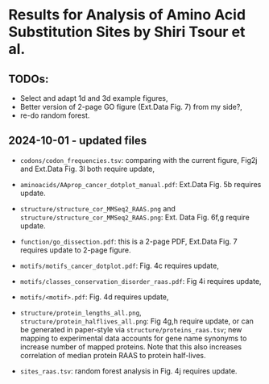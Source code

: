 # Results for Analysis of Amino Acid Substitution Sites by Shiri Tsour et al.

## TODOs:

* Select and adapt 1d and 3d example figures,
* Better version of 2-page GO figure (Ext.Data Fig. 7) from my side?,
* re-do random forest.

## 2024-10-01 - updated files

* `codons/codon_frequencies.tsv`: comparing with the current figure, Fig2j
and Ext.Data Fig. 3l both require update,


* `aminoacids/AAprop_cancer_dotplot_manual.pdf`: Ext.Data Fig. 5b
  requires update.

* `structure/structure_cor_MMSeq2_RAAS.png` and
`structure/structure_cor_MMSeq2_RAAS.png`: Ext. Data Fig. 6f,g require update.

* `function/go_dissection.pdf`: this is a 2-page PDF, Ext.Data Fig. 7
requires update to 2-page figure.

* `motifs/motifs_cancer_dotplot.pdf`: Fig. 4c requires update,

* `motifs/classes_conservation_disorder_raas.pdf`: Fig 4i requires update,

* `motifs/<motif>.pdf`: Fig. 4d requires update,

* `structure/protein_lengths_all.png`,
`structure/protein_halflives_all.png`: Fig 4g,h require update, or can
be generated in paper-style via `structure/proteins_raas.tsv`; new
mapping to experimental data accounts for gene name synonyms to
increase number of mapped proteins. Note that this also increases
correlation of median protein RAAS to protein half-lives.

* `sites_raas.tsv`: random forest analysis in Fig. 4j requires update.
